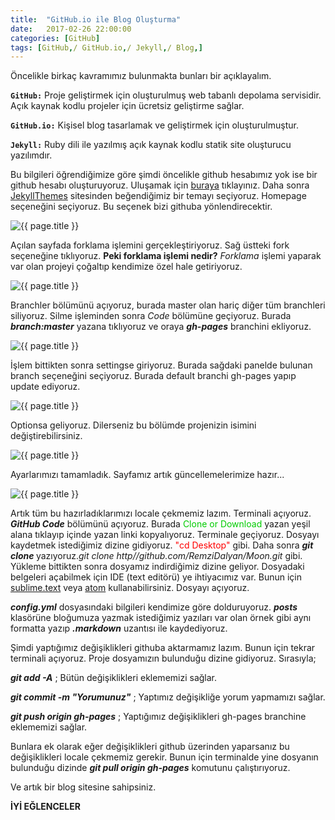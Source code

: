 ```yaml
---
title:  "GitHub.io ile Blog Oluşturma"
date:   2017-02-26 22:00:00
categories: [GitHub]
tags: [GitHub,/ GitHub.io,/ Jekyll,/ Blog,]
---
```


Öncelikle birkaç kavramımız bulunmakta bunları bir açıklayalım.

**`GitHub:`** Proje geliştirmek için oluşturulmuş web tabanlı depolama servisidir. Açık kaynak kodlu projeler için ücretsiz geliştirme sağlar.

**`GitHub.io:`** Kişisel blog tasarlamak ve geliştirmek için oluşturulmuştur.

**`Jekyll:`** Ruby dili ile yazılmış açık kaynak kodlu statik site oluşturucu yazılımdır.

Bu bilgileri öğrendiğimize göre şimdi öncelikle github hesabımız yok ise bir github hesabı oluşturuyoruz. Uluşamak için [buraya][buraya] tıklayınız. Daha sonra [JekyllThemes][jekyll] sitesinden beğendiğimiz bir temayı seçiyoruz. Homepage seçeneğini seçiyoruz. Bu seçenek bizi githuba yönlendirecektir.

<img src="{{ site.url }}/img/blogolusturma/themes.jpg" alt="{{ page.title }}">

Açılan sayfada forklama işlemini gerçekleştiriyoruz. Sağ üstteki fork seçeneğine tıklıyoruz. **Peki forklama işlemi nedir?** _Forklama_ işlemi yaparak var olan projeyi çoğaltıp kendimize özel hale getiriyoruz.

<img src="{{ site.url }}/img/blogolusturma/fork.jpg" alt="{{ page.title }}">

Branchler bölümünü açıyoruz, burada master olan hariç diğer tüm branchleri siliyoruz. Silme işleminden sonra _Code_ bölümüne geçiyoruz. Burada **_branch:master_** yazana tıklıyoruz ve oraya **_gh-pages_** branchini ekliyoruz.

<img src="{{ site.url }}/img/blogolusturma/gh-pages.jpg" alt="{{ page.title }}">

İşlem bittikten sonra settingse giriyoruz. Burada sağdaki panelde bulunan branch seçeneğini seçiyoruz. Burada default branchi gh-pages yapıp update ediyoruz.

<img src="{{ site.url }}/img/blogolusturma/DEFAULT.jpg" alt="{{ page.title }}">

<i class="icon-cog"></i> Optionsa geliyoruz. Dilerseniz bu bölümde projenizin isimini değiştirebilirsiniz.

<img src="{{ site.url }}/img/blogolusturma/name.jpg" alt="{{ page.title }}">

Ayarlarımızı tamamladık. Sayfamız artık güncellemelerimize hazır...

<img src="{{ site.url }}/img/blogolusturma/http.jpg" alt="{{ page.title }}">

Artık tüm bu hazırladıklarımızı locale çekmemiz lazım. Terminali açıyoruz. **_GitHub Code_** bölümünü açıyoruz. Burada <font color="#00cc00">Clone or Download</font> yazan yeşil alana tıklayıp içinde yazan linki kopyalıyoruz. Terminale geçiyoruz. Dosyayı kaydetmek istediğimiz dizine gidiyoruz. <font color="red">"cd Desktop"</font> gibi. Daha sonra **_git clone <link>_** yazıyoruz._git clone http//github.com/RemziDalyan/Moon.git_ gibi. Yükleme bittikten sonra dosyamız indirdiğimiz dizine geliyor. Dosyadaki belgeleri açabilmek için IDE (text editörü) ye ihtiyacımız var. Bunun için [sublime.text][1] veya [atom][2] kullanabilirsiniz. Dosyayı açıyoruz.

***config.yml*** dosyasındaki bilgileri kendimize göre dolduruyoruz. ***posts*** klasörüne bloğumuza yazmak istediğimiz yazıları var olan örnek gibi aynı formatta yazıp ***.markdown*** uzantısı ile kaydediyoruz.

Şimdi yaptığımız değişiklikleri githuba aktarmamız lazım. Bunun için tekrar terminali açıyoruz. Proje dosyamızın bulunduğu dizine gidiyoruz. Sırasıyla;

***git add -A***                  ; Bütün değişiklikleri eklememizi sağlar.

***git commit -m "Yorumunuz"***   ; Yaptımız değişikliğe yorum yapmamızı sağlar.

***git push origin gh-pages***   ; Yaptığımız değişiklikleri gh-pages branchine eklememizi sağlar.

Bunlara ek olarak eğer değişiklikleri github üzerinden yaparsanız bu değişiklikleri locale çekmemiz gerekir. Bunun için terminalde yine dosyanın bulunduğu dizinde ***git pull origin gh-pages*** komutunu çalıştırıyoruz.

Ve artık bir blog sitesine sahipsiniz.

**İYİ EĞLENCELER**




[buraya]:      https://github.com
[jekyll]:      http://jekyllthemes.org/
[1]:           https://www.sublimetext.com/3
[2]:           https://atom.io/
